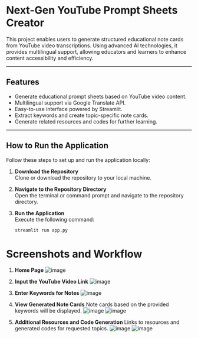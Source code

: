 # Next-Gen YouTube Prompt Sheets Creator


This project enables users to generate structured educational note cards from YouTube video transcriptions. Using advanced AI technologies, it provides multilingual support, allowing educators and learners to enhance content accessibility and efficiency.

---

## Features

- Generate educational prompt sheets based on YouTube video content.
- Multilingual support via Google Translate API.
- Easy-to-use interface powered by Streamlit.
- Extract keywords and create topic-specific note cards.
- Generate related resources and codes for further learning.

---

## How to Run the Application

Follow these steps to set up and run the application locally:

1. **Download the Repository**  
   Clone or download the repository to your local machine.

2. **Navigate to the Repository Directory**  
   Open the terminal or command prompt and navigate to the repository directory.

3. **Run the Application**  
   Execute the following command:  
   ```bash
   streamlit run app.py
# Screenshots and Workflow

1. **Home Page**
   ![image](https://github.com/user-attachments/assets/69de65b9-e5ab-40fe-94a0-8893997b8ee6)
   <!-- Screenshot of the home page -->

2. **Input the YouTube Video Link**
   ![image](https://github.com/user-attachments/assets/c333cf84-e47d-4fa1-9c6a-69b7b394498a)
   <!-- User inputs the YouTube video link here -->

3. **Enter Keywords for Notes**
   ![image](https://github.com/user-attachments/assets/d959bbc9-9ec3-4be2-a489-297db420cc7f)
   <!-- Users can enter keywords to generate notes -->

4. **View Generated Note Cards**
   Note cards based on the provided keywords will be displayed.
   ![image](https://github.com/user-attachments/assets/28752ab9-4574-49bd-8332-f2b4c85a84dc)
   ![image](https://github.com/user-attachments/assets/18170b51-68d4-4d8a-be14-2759fa5ca618)
   <!-- Display of generated note cards -->

5. **Additional Resources and Code Generation**
   Links to resources and generated codes for requested topics.
   ![image](https://github.com/user-attachments/assets/e806a1e8-5958-49ee-a9bc-51147b1db0bf)
   ![image](https://github.com/user-attachments/assets/61c5daf1-1e4d-4bff-9701-b64ba97bc7c8)
